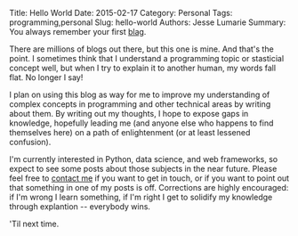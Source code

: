 Title: Hello World
Date: 2015-02-17
Category: Personal
Tags: programming,personal
Slug: hello-world
Authors: Jesse Lumarie
Summary: You always remember your first [blag](https://jesselumarie.com/blog/hello-world.html).

There are millions of blogs out there, but this one is mine. And that's the point.  I sometimes think that I understand a programming topic or stasticial concept well, but when I try to explain it to another human, my words fall flat.  No longer I say!  

I plan on using this blog as way for me to improve my understanding of complex concepts in programming and other technical areas by writing about them. By writing out my thoughts, I hope to expose gaps in knowledge, hopefully leading me (and anyone else who happens to find themselves here) on a path of enlightenment (or at least lessened confusion).  

I'm currently interested in Python, data science, and web frameworks, so expect to see some posts about those subjects in the near future.  Please feel free to [contact me](mailto:jesse.furmanek@gmail.com) if you want to get in touch, or if you want to point out that something in one of my posts is off.  Corrections are highly encouraged: if I'm wrong I learn something, if I'm right I get to solidify my knowledge through explantion -- everybody wins.

'Til next time.
